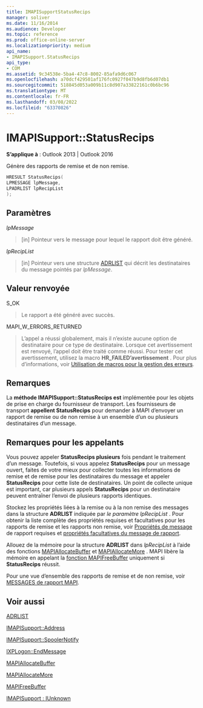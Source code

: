 ```yaml
---
title: IMAPISupportStatusRecips
manager: soliver
ms.date: 11/16/2014
ms.audience: Developer
ms.topic: reference
ms.prod: office-online-server
ms.localizationpriority: medium
api_name:
- IMAPISupport.StatusRecips
api_type:
- COM
ms.assetid: 9c34538e-5ba4-47c8-8002-85afa9d6c067
ms.openlocfilehash: a70dcf429501af176fc0927f047b9d8fb6d07db1
ms.sourcegitcommit: 518845d053a009b11c8d907a33822161c0b6bc96
ms.translationtype: MT
ms.contentlocale: fr-FR
ms.lasthandoff: 03/08/2022
ms.locfileid: "63370826"
---
```

# <a name="imapisupportstatusrecips"></a>IMAPISupport::StatusRecips

  
  
**S’applique à** : Outlook 2013 | Outlook 2016 
  
Génère des rapports de remise et de non remise.
  
```cpp
HRESULT StatusRecips(
LPMESSAGE lpMessage,
LPADRLIST lpRecipList
);
```

## <a name="parameters"></a>Paramètres

 _lpMessage_
  
> [in] Pointeur vers le message pour lequel le rapport doit être généré.
    
 _lpRecipList_
  
> [in] Pointeur vers une structure [ADRLIST](adrlist.md) qui décrit les destinataires du message pointés par  _lpMessage_.
    
## <a name="return-value"></a>Valeur renvoyée

S_OK 
  
> Le rapport a été généré avec succès.
    
MAPI_W_ERRORS_RETURNED 
  
> L’appel a réussi globalement, mais il n’existe aucune option de destinataire pour ce type de destinataire. Lorsque cet avertissement est renvoyé, l’appel doit être traité comme réussi. Pour tester cet avertissement, utilisez la macro **HR_FAILED’avertissement** . Pour plus d’informations, voir [Utilisation de macros pour la gestion des erreurs](using-macros-for-error-handling.md).
    
## <a name="remarks"></a>Remarques

La **méthode IMAPISupport::StatusRecips est** implémentée pour les objets de prise en charge du fournisseur de transport. Les fournisseurs de transport **appellent StatusRecips** pour demander à MAPI d’envoyer un rapport de remise ou de non remise à un ensemble d’un ou plusieurs destinataires d’un message. 
  
## <a name="notes-to-callers"></a>Remarques pour les appelants

Vous pouvez appeler **StatusRecips plusieurs** fois pendant le traitement d’un message. Toutefois, si vous appelez **StatusRecips** pour un message ouvert, faites de votre mieux pour collecter toutes les informations de remise et de remise pour les destinataires du message et appeler **StatusRecips** pour cette liste de destinataires. Un point de collecte unique est important, car plusieurs appels **StatusRecips** pour un destinataire peuvent entraîner l’envoi de plusieurs rapports identiques. 
  
Stockez les propriétés liées à la remise ou à la non remise des messages dans la structure **ADRLIST** indiquée par  _le paramètre lpRecipList_ . Pour obtenir la liste complète des propriétés requises et facultatives pour les rapports de remise et les rapports non remise, voir [Propriétés de message](required-report-message-properties.md) de rapport requises et [propriétés facultatives du message de rapport](optional-report-message-properties.md). 
  
Allouez de la mémoire pour la structure **ADRLIST** dans  _lpRecipList_ à l’aide des fonctions [MAPIAllocateBuffer](mapiallocatebuffer.md) et [MAPIAllocateMore](mapiallocatemore.md) . MAPI libère la mémoire en appelant la [fonction MAPIFreeBuffer](mapifreebuffer.md) uniquement si **StatusRecips** réussit. 
  
Pour une vue d’ensemble des rapports de remise et de non remise, voir [MESSAGES de rapport MAPI](mapi-report-messages.md).
  
## <a name="see-also"></a>Voir aussi



[ADRLIST](adrlist.md)
  
[IMAPISupport::Address](imapisupport-address.md)
  
[IMAPISupport::SpoolerNotify](imapisupport-spoolernotify.md)
  
[IXPLogon::EndMessage](ixplogon-endmessage.md)
  
[MAPIAllocateBuffer](mapiallocatebuffer.md)
  
[MAPIAllocateMore](mapiallocatemore.md)
  
[MAPIFreeBuffer](mapifreebuffer.md)
  
[IMAPISupport : IUnknown](imapisupportiunknown.md)

